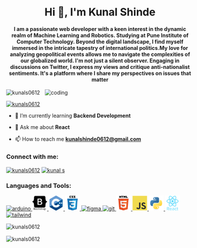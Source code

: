<h1 align="center">Hi 👋, I'm Kunal Shinde</h1>
<h4 align="center">I am a passionate web developer with a keen interest in the dynamic realm of Machine Learning and Robotics. Studying at Pune Institute of Computer Technology. Beyond the digital landscape, I find myself immersed in the intricate tapestry of international politics.My love for analyzing geopolitical events allows me to navigate the complexities of our globalized world. I'm not just a silent observer. Engaging in discussions on Twitter, I express my views and critique anti-nationalist sentiments. It's a platform where I share my perspectives on issues that matter</h4>
<img align = "right" alt="coding" width="400" src="https://camo.githubusercontent.com/30f786dd26e83d30d92f7a413a17a011723a49b1f38e4e73170ccc10f7e4194e/68747470733a2f2f6d69726f2e6d656469756d2e636f6d2f6d61782f313336302f312a6e57515f55354e4b45664e6547435466685f322d4d772e676966">


<p align="left"> <img src="https://komarev.com/ghpvc/?username=kunals0612&label=Profile%20views&color=0e75b6&style=flat" alt="kunals0612" /> </p>

<p align="left"> <a href="https://twitter.com/kunals0612" target="blank"><img src="https://img.shields.io/twitter/follow/kunals0612?logo=twitter&style=for-the-badge" alt="kunals0612" /></a> </p>

- 🌱 I’m currently learning **Backend Development**

- 💬 Ask me about **React**

- 📫 How to reach me **kunalshinde0612@gmail.com**

<h3 align="left">Connect with me:</h3>
<p align="left">
<a href="https://twitter.com/kunals0612" target="blank"><img align="center" src="https://raw.githubusercontent.com/rahuldkjain/github-profile-readme-generator/master/src/images/icons/Social/twitter.svg" alt="kunals0612" height="30" width="40" /></a>
<a href="https://linkedin.com/in/kunal s" target="blank"><img align="center" src="https://raw.githubusercontent.com/rahuldkjain/github-profile-readme-generator/master/src/images/icons/Social/linked-in-alt.svg" alt="kunal s" height="30" width="40" /></a>
</p>

<h3 align="left">Languages and Tools:</h3>
<p align="left"> <a href="https://www.arduino.cc/" target="_blank" rel="noreferrer"> <img src="https://cdn.worldvectorlogo.com/logos/arduino-1.svg" alt="arduino" width="40" height="40"/> </a> <a href="https://getbootstrap.com" target="_blank" rel="noreferrer"> <img src="https://raw.githubusercontent.com/devicons/devicon/master/icons/bootstrap/bootstrap-plain-wordmark.svg" alt="bootstrap" width="40" height="40"/> </a> <a href="https://www.w3schools.com/cpp/" target="_blank" rel="noreferrer"> <img src="https://raw.githubusercontent.com/devicons/devicon/master/icons/cplusplus/cplusplus-original.svg" alt="cplusplus" width="40" height="40"/> </a> <a href="https://www.w3schools.com/css/" target="_blank" rel="noreferrer"> <img src="https://raw.githubusercontent.com/devicons/devicon/master/icons/css3/css3-original-wordmark.svg" alt="css3" width="40" height="40"/> </a> <a href="https://www.figma.com/" target="_blank" rel="noreferrer"> <img src="https://www.vectorlogo.zone/logos/figma/figma-icon.svg" alt="figma" width="40" height="40"/> </a> <a href="https://git-scm.com/" target="_blank" rel="noreferrer"> <img src="https://www.vectorlogo.zone/logos/git-scm/git-scm-icon.svg" alt="git" width="40" height="40"/> </a> <a href="https://www.w3.org/html/" target="_blank" rel="noreferrer"> <img src="https://raw.githubusercontent.com/devicons/devicon/master/icons/html5/html5-original-wordmark.svg" alt="html5" width="40" height="40"/> </a> <a href="https://developer.mozilla.org/en-US/docs/Web/JavaScript" target="_blank" rel="noreferrer"> <img src="https://raw.githubusercontent.com/devicons/devicon/master/icons/javascript/javascript-original.svg" alt="javascript" width="40" height="40"/> </a> <a href="https://www.python.org" target="_blank" rel="noreferrer"> <img src="https://raw.githubusercontent.com/devicons/devicon/master/icons/python/python-original.svg" alt="python" width="40" height="40"/> </a> <a href="https://reactjs.org/" target="_blank" rel="noreferrer"> <img src="https://raw.githubusercontent.com/devicons/devicon/master/icons/react/react-original-wordmark.svg" alt="react" width="40" height="40"/> </a> <a href="https://tailwindcss.com/" target="_blank" rel="noreferrer"> <img src="https://www.vectorlogo.zone/logos/tailwindcss/tailwindcss-icon.svg" alt="tailwind" width="40" height="40"/> </a> </p>

<p><img align="center" src="https://github-readme-stats.vercel.app/api/top-langs?username=kunals0612&show_icons=true&locale=en&layout=compact" alt="kunals0612" /></p>

<p><img align="center" src="https://github-readme-streak-stats.herokuapp.com/?user=kunals0612&" alt="kunals0612" /></p>
